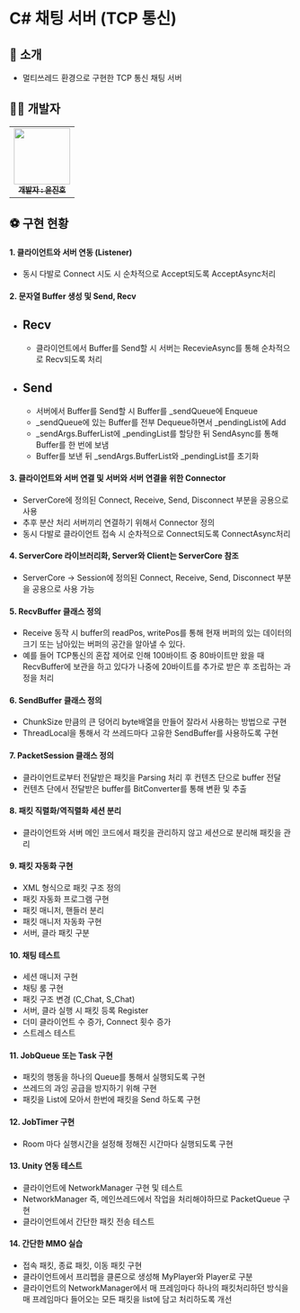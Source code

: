 # C# 채팅 서버 (TCP 통신)

## 👋 소개

- 멀티쓰레드 환경으로 구현한 TCP 통신 채팅 서버

## 👩‍💻 개발자

<table>
  <tbody>
    <tr>
      <td align="center"><a href="https://github.com/KR-EGOIST"><img src="https://avatars.githubusercontent.com/u/54177070?v=4" width="100px;" alt=""/><br /><sub><b> 개발자 : 윤진호 </b></sub></a><br /></td>
      </tr>
  </tbody>
</table>

## ⚽ 구현 현황

#### 1. 클라이언트와 서버 연동 (Listener)
  - 동시 다발로 Connect 시도 시 순차적으로 Accept되도록 AcceptAsync처리

#### 2. 문자열 Buffer 생성 및 Send, Recv
  - ## Recv
    - 클라이언트에서 Buffer를 Send할 시 서버는 RecevieAsync를 통해 순차적으로 Recv되도록 처리
   
  - ## Send
    - 서버에서 Buffer를 Send할 시 Buffer를 _sendQueue에 Enqueue
    - _sendQueue에 있는 Buffer를 전부 Dequeue하면서 _pendingList에 Add
    - _sendArgs.BufferList에 _pendingList를 할당한 뒤 SendAsync를 통해 Buffer를 한 번에 보냄
    - Buffer를 보낸 뒤 _sendArgs.BufferList와 _pendingList를 초기화

#### 3. 클라이언트와 서버 연결 및 서버와 서버 연결을 위한 Connector
  - ServerCore에 정의된 Connect, Receive, Send, Disconnect 부분을 공용으로 사용
  - 추후 분산 처리 서버끼리 연결하기 위해서 Connector 정의
  - 동시 다발로 클라이언트 접속 시 순차적으로 Connect되도록 ConnectAsync처리

#### 4. ServerCore 라이브러리화, Server와 Client는 ServerCore 참조
  - ServerCore -> Session에 정의된 Connect, Receive, Send, Disconnect 부분을 공용으로 사용 가능

#### 5. RecvBuffer 클래스 정의
  - Receive 동작 시 buffer의 readPos, writePos를 통해 현재 버퍼의 있는 데이터의 크기 또는 남아있는 버퍼의 공간을 알아낼 수 있다.
  - 예를 들어 TCP통신의 혼잡 제어로 인해 100바이트 중 80바이트만 왔을 때 RecvBuffer에 보관을 하고 있다가 나중에 20바이트를 추가로 받은 후 조립하는 과정을 처리

#### 6. SendBuffer 클래스 정의
  - ChunkSize 만큼의 큰 덩어리 byte배열을 만들어 잘라서 사용하는 방법으로 구현
  - ThreadLocal을 통해서 각 쓰레드마다 고유한 SendBuffer를 사용하도록 구현

#### 7. PacketSession 클래스 정의
  - 클라이언트로부터 전달받은 패킷을 Parsing 처리 후 컨텐츠 단으로 buffer 전달
  - 컨텐츠 단에서 전달받은 buffer를 BitConverter를 통해 변환 및 추출

#### 8. 패킷 직렬화/역직렬화 세션 분리
  - 클라이언트와 서버 메인 코드에서 패킷을 관리하지 않고 세션으로 분리해 패킷을 관리

#### 9. 패킷 자동화 구현
  - XML 형식으로 패킷 구조 정의
  - 패킷 자동화 프로그램 구현
  - 패킷 매니저, 핸들러 분리
  - 패킷 매니저 자동화 구현
  - 서버, 클라 패킷 구분

#### 10. 채팅 테스트
  - 세션 매니저 구현
  - 채팅 룸 구현
  - 패킷 구조 변경 (C_Chat, S_Chat)
  - 서버, 클라 실행 시 패킷 등록 Register
  - 더미 클라이언트 수 증가, Connect 횟수 증가
  - 스트레스 테스트

#### 11. JobQueue 또는 Task 구현
  - 패킷의 행동을 하나의 Queue를 통해서 실행되도록 구현
  - 쓰레드의 과잉 공급을 방지하기 위해 구현
  - 패킷을 List에 모아서 한번에 패킷을 Send 하도록 구현

#### 12. JobTimer 구현
  - Room 마다 실행시간을 설정해 정해진 시간마다 실행되도록 구현

#### 13. Unity 연동 테스트
  - 클라이언트에 NetworkManager 구현 및 테스트
  - NetworkManager 즉, 메인쓰레드에서 작업을 처리해야하므로 PacketQueue 구현
  - 클라이언트에서 간단한 패킷 전송 테스트

#### 14. 간단한 MMO 실습
  - 접속 패킷, 종료 패킷, 이동 패킷 구현
  - 클라이언트에서 프리펩을 클론으로 생성해 MyPlayer와 Player로 구분
  - 클라이언트의 NetworkManager에서 매 프레임마다 하나의 패킷처리하던 방식을 매 프레임마다 들어오는 모든 패킷을 list에 담고 처리하도록 개선
